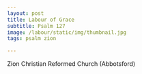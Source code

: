 ```yaml
---
layout: post
title: Labour of Grace
subtitle: Psalm 127
image: /labour/static/img/thumbnail.jpg
tags: psalm zion

---
```


Zion Christian Reformed Church (Abbotsford)
